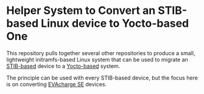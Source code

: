 # Helper System to Convert an STIB-based Linux device to Yocto-based One

This repository pulls together several other repositories to produce a small,
lightweight initramfs-based Linux system that can be used to migrate
an [STIB-based](https://github.com/chargebyte/stib) device to a
[Yocto-based](https://github.com/chargebyte/chargebyte-bsp/) system.

The principle can be used with every STIB-based device, but the focus here is
on converting [EVAcharge SE](https://chargebyte.com/controllers-and-modules/evse-controllers/evacharge-se)
devices.
